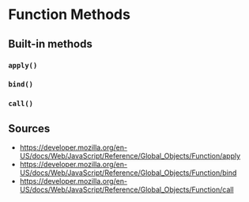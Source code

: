 Function Methods
================

Built-in methods
----------------

### `apply()`

### `bind()`

### `call()`

Sources
-------

- https://developer.mozilla.org/en-US/docs/Web/JavaScript/Reference/Global_Objects/Function/apply
- https://developer.mozilla.org/en-US/docs/Web/JavaScript/Reference/Global_Objects/Function/bind
- https://developer.mozilla.org/en-US/docs/Web/JavaScript/Reference/Global_Objects/Function/call
